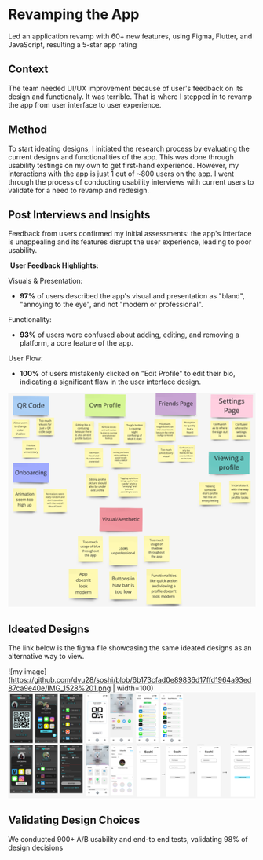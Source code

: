 
# Revamping the App

Led an application revamp with 60+ new features, using Figma, Flutter, and JavaScript, resulting a 5-star app rating

## Context
The team needed UI/UX improvement because of user's feedback on its design and functionaly. It was terrible. That is where I stepped in to revamp the app from user interface to user experience.
## Method
To start ideating designs, I initiated the research process by evaluating the current designs and functionalities of the app. This was done through usability testings on my own to get first-hand experience. However, my interactions with the app is just 1 out of ~800 users on the app. I went through the process of conducting usability interviews with current users to validate for a need to revamp and redesign.
## Post Interviews and Insights
Feedback from users confirmed my initial assessments: the app's interface is unappealing and its features disrupt the user experience, leading to poor usability.

​
**User Feedback Highlights:**


Visuals & Presentation:

- **97%** of users described the app's visual and presentation as "bland", "annoying to the eye", and not "modern or professional".

Functionality:

- **93%** of users were confused about adding, editing, and removing a platform, a core feature of the app.

User Flow:

- **100%** of users mistakenly clicked on "Edit Profile" to edit their bio, indicating a significant flaw in the user interface design.

![my image](https://github.com/dvu28/soshi/blob/48c11eaea3c73d4820c49abd778711b02b121059/Screenshot%202025-01-03%20021729.png)
## Ideated Designs
The link below is the figma file showcasing the same ideated designs as an alternative way to view.

![my image](https://github.com/dvu28/soshi/blob/6b173cfad0e89836d17ffd1964a93ed87ca9e40e/IMG_1528%201.png | width=100)
![my image](https://github.com/dvu28/soshi/blob/dbcb3b4b3311a006569785815ca3f2c6a967c135/Screenshot%202025-01-03%20030934.png)

## Validating Design Choices
We conducted 900+ A/B usability and end-to end tests, validating 98% of design decisions
 
